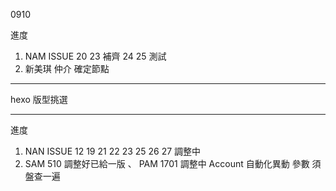 0910

進度

1. NAM ISSUE 20 23 補齊 24 25 測試
2. 新美琪 仲介 確定節點

---

hexo 版型挑選

---

進度

1. NAN ISSUE 12 19 21 22 23 25 26 27 調整中
2. SAM 510 調整好已給一版 、 PAM 1701 調整中 Account 自動化異動 參數 須盤查一遍
